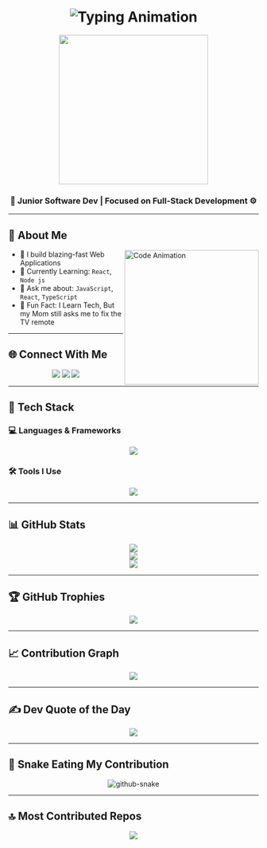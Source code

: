 <h1 align="center">
  <img src="https://readme-typing-svg.herokuapp.com?font=Fira+Code&size=25&pause=1000&center=true&vCenter=true&width=550&lines=Hi+I'm+Ajithkumar+R+(Ak)!;Junior+Software+Developer;Building+Cool+Things+🚀" alt="Typing Animation" />
</h1>

<p align="center">
  <!-- Replace this image URL if it expires -->
  <img src="https://i.pinimg.com/originals/78/da/42/78da42c5b6907b2ead1eedde2f1aaf75.gif" width="300" />
</p>

<h3 align="center">
  <strong>🚀 Junior Software Dev <span style="color:#00bcd4;"></span> | Focused on Full-Stack Development ⚙️</strong>
</h3>

---

## 🧠 About Me

<img align="right" src="https://mir-s3-cdn-cf.behance.net/project_modules/source/06f21a161921919.63cd7887d0a70.gif" width="270" alt="Code Animation" />

- 🔭 I build blazing-fast Web Applications
- 🧪 Currently Learning: `React`, `Node js`
- 💬 Ask me about: `JavaScript`, `React`,  `TypeScript`
- 🧠 Fun Fact: I Learn Tech, But my Mom still asks me to fix the TV remote

---

## 🌐 Connect With Me

<p align="center">
  <a href="https://linkedin.com/in/ajithkumar-be/" target="_blank"><img src="https://skillicons.dev/icons?i=linkedin" /></a>
  <a href="mailto:itsajith005@gmail.com"><img src="https://skillicons.dev/icons?i=gmail" /></a>
  <a href="https://instagram.com/itsajith00" target="_blank"><img src="https://skillicons.dev/icons?i=instagram" /></a>
</p>

---

## 🧰 Tech Stack

### 💻 Languages & Frameworks
<p align="center">
  <img src="https://skillicons.dev/icons?i=html,css,js,ts,react,python" />
</p>


### 🛠️ Tools I Use
<p align="center">
  <img src="https://skillicons.dev/icons?i=git,github,vscode,replit" />
</p>


---

## 📊 GitHub Stats

<p align="center">
  <img src="https://github-readme-stats.vercel.app/api?username=ajithkumar-ravi&theme=github_dark&hide_border=false&include_all_commits=true&count_private=true" />
  <br/>
  <img src="https://streak-stats.demolab.com?user=ajithkumar-ravi&theme=github-dark&hide_border=false" />
  <br/>
  <img src="https://github-readme-stats.vercel.app/api/top-langs/?username=ajithkumar-ravi&theme=github_dark&hide_border=false&layout=compact" />
</p>

---

## 🏆 GitHub Trophies

<p align="center">
  <img src="https://github-profile-trophy.vercel.app/?username=ajithkumar-ravi&theme=algolia&no-frame=false&no-bg=true&margin-w=15" />
</p>

---

## 📈 Contribution Graph

<p align="center">
  <img src="https://github-readme-activity-graph.vercel.app/graph?username=ajithkumar-ravi&theme=react-dark&bg_color=1d1d1d&color=00bcd4&line=00f5a0&point=f5a623&area=true&hide_border=true" />
</p>

---

## ✍️ Dev Quote of the Day

<p align="center">
  <img src="https://quotes-github-readme.vercel.app/api?type=horizontal&theme=dark" />
</p>

---

## 🐍 Snake Eating My Contribution

<p align="center">
  <picture>
    <source media="(prefers-color-scheme: dark)" srcset="https://raw.githubusercontent.com/tobiasmeyhoefer/tobiasmeyhoefer/output/github-snake-dark.svg" />
    <source media="(prefers-color-scheme: light)" srcset="https://raw.githubusercontent.com/tobiasmeyhoefer/tobiasmeyhoefer/output/github-snake.svg" />
    <img alt="github-snake" src="https://raw.githubusercontent.com/tobiasmeyhoefer/tobiasmeyhoefer/output/github-snake.svg" />
  </picture>
</p>

---

## 🔝 Most Contributed Repos

<p align="center">
  <img src="https://github-contributor-stats.vercel.app/api?username=ajithkumar-ravi&limit=5&theme=dark&combine_all_yearly_contributions=true" />
</p>
